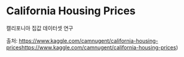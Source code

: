 # California Housing Prices
캘리포니아 집값 데이터셋 연구

출처: https://www.kaggle.com/camnugent/california-housing-priceshttps://www.kaggle.com/camnugent/california-housing-prices)
